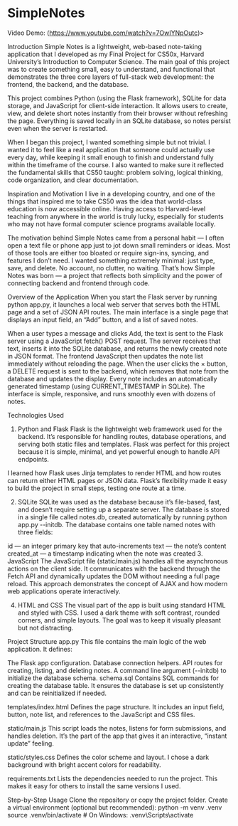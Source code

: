 # SimpleNotes
Video Demo: (https://www.youtube.com/watch?v=7OwIYNpOutc)>


Introduction
Simple Notes is a lightweight, web-based note-taking application that I developed as my Final Project for CS50x, Harvard University’s Introduction to Computer Science. The main goal of this project was to create something small, easy to understand, and functional that demonstrates the three core layers of full-stack web development: the frontend, the backend, and the database.

This project combines Python (using the Flask framework), SQLite for data storage, and JavaScript for client-side interaction. It allows users to create, view, and delete short notes instantly from their browser without refreshing the page. Everything is saved locally in an SQLite database, so notes persist even when the server is restarted.

When I began this project, I wanted something simple but not trivial. I wanted it to feel like a real application that someone could actually use every day, while keeping it small enough to finish and understand fully within the timeframe of the course. I also wanted to make sure it reflected the fundamental skills that CS50 taught: problem solving, logical thinking, code organization, and clear documentation.

Inspiration and Motivation
I live in a developing country, and one of the things that inspired me to take CS50 was the idea that world-class education is now accessible online. Having access to Harvard-level teaching from anywhere in the world is truly lucky, especially for students who may not have formal computer science programs available locally.

The motivation behind Simple Notes came from a personal habit — I often open a text file or phone app just to jot down small reminders or ideas. Most of those tools are either too bloated or require sign-ins, syncing, and features I don’t need. I wanted something extremely minimal: just type, save, and delete. No account, no clutter, no waiting. That’s how Simple Notes was born — a project that reflects both simplicity and the power of connecting backend and frontend through code.

Overview of the Application
When you start the Flask server by running python app.py, it launches a local web server that serves both the HTML page and a set of JSON API routes. The main interface is a single page that displays an input field, an “Add” button, and a list of saved notes.

When a user types a message and clicks Add, the text is sent to the Flask server using a JavaScript fetch() POST request.
The server receives that text, inserts it into the SQLite database, and returns the newly created note in JSON format.
The frontend JavaScript then updates the note list immediately without reloading the page.
When the user clicks the × button, a DELETE request is sent to the backend, which removes that note from the database and updates the display.
Every note includes an automatically generated timestamp (using CURRENT_TIMESTAMP in SQLite). The interface is simple, responsive, and runs smoothly even with dozens of notes.

Technologies Used
1. Python and Flask
Flask is the lightweight web framework used for the backend. It’s responsible for handling routes, database operations, and serving both static files and templates. Flask was perfect for this project because it is simple, minimal, and yet powerful enough to handle API endpoints.

I learned how Flask uses Jinja templates to render HTML and how routes can return either HTML pages or JSON data. Flask’s flexibility made it easy to build the project in small steps, testing one route at a time.

2. SQLite
SQLite was used as the database because it’s file-based, fast, and doesn’t require setting up a separate server. The database is stored in a single file called notes.db, created automatically by running python app.py --initdb. The database contains one table named notes with three fields:

id — an integer primary key that auto-increments
text — the note’s content
created_at — a timestamp indicating when the note was created
3. JavaScript
The JavaScript file (static/main.js) handles all the asynchronous actions on the client side. It communicates with the backend through the Fetch API and dynamically updates the DOM without needing a full page reload. This approach demonstrates the concept of AJAX and how modern web applications operate interactively.

4. HTML and CSS
The visual part of the app is built using standard HTML and styled with CSS. I used a dark theme with soft contrast, rounded corners, and simple layouts. The goal was to keep it visually pleasant but not distracting.

Project Structure
app.py
This file contains the main logic of the web application. It defines:

The Flask app configuration.
Database connection helpers.
API routes for creating, listing, and deleting notes.
A command line argument (--initdb) to initialize the database schema.
schema.sql
Contains SQL commands for creating the database table. It ensures the database is set up consistently and can be reinitialized if needed.

templates/index.html
Defines the page structure. It includes an input field, button, note list, and references to the JavaScript and CSS files.

static/main.js
This script loads the notes, listens for form submissions, and handles deletion. It’s the part of the app that gives it an interactive, “instant update” feeling.

static/styles.css
Defines the color scheme and layout. I chose a dark background with bright accent colors for readability.

requirements.txt
Lists the dependencies needed to run the project. This makes it easy for others to install the same versions I used.

Step-by-Step Usage
Clone the repository or copy the project folder.
Create a virtual environment (optional but recommended):
python -m venv .venv
source .venv/bin/activate  # On Windows: .venv\Scripts\activate
